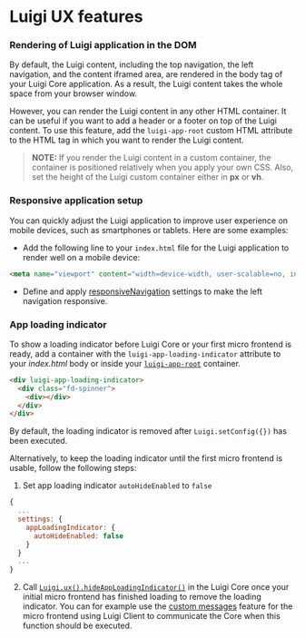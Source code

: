 
# Luigi UX features

### Rendering of Luigi application in the DOM

By default, the Luigi content, including the top navigation, the left navigation, and the content iframed area, are rendered in the body tag of your Luigi Core application. As a result, the Luigi content takes the whole space from your browser window.

However, you can render the Luigi content in any other HTML container. It can be useful if you want to add a header or a footer on top of the Luigi content. To use this feature, add the `luigi-app-root` custom HTML attribute to the HTML tag in which you want to render the Luigi content.

>**NOTE:** If you render the Luigi content in a custom container, the container is positioned relatively when you apply your own CSS. Also, set the height of the Luigi custom container either in **px** or **vh**.


### Responsive application setup

You can quickly adjust the Luigi application to improve user experience on mobile devices, such as smartphones or tablets. Here are some examples:

* Add the following line to your `index.html` file for the Luigi application to render well on a mobile device:

```html
<meta name="viewport" content="width=device-width, user-scalable=no, initial-scale=1, maximum-scale=1, minimum-scale=1">
```

* Define and apply [responsiveNavigation](./general-settings.md) settings to make the left navigation responsive.

### App loading indicator

To show a loading indicator before Luigi Core or your first micro frontend is ready, add a container with the `luigi-app-loading-indicator` attribute to your _index.html_ body or inside your [`luigi-app-root`](#rendering-of-luigi-application-in-the-dom) container.

```html
<div luigi-app-loading-indicator>
  <div class="fd-spinner">
    <div></div>
  </div>
</div>
```

By default, the loading indicator is removed after `Luigi.setConfig({})` has been executed. 

Alternatively, to keep the loading indicator until the first micro frontend is usable, follow the following steps:

1. Set app loading indicator `autoHideEnabled` to `false`

```javascript
{
  ...
  settings: {
    appLoadingIndicator: {
      autoHideEnabled: false
    }
  }
  ...
}
```

2. Call [`Luigi.ux().hideAppLoadingIndicator()`](./luigi-core-api.md#hideAppLoadingIndicator) in the Luigi Core once your initial micro frontend has finished loading to remove the loading indicator. You can for example use the [custom messages](./communication.md#custom-messages) feature for the micro frontend using Luigi Client to communicate the Core when this function should be executed.